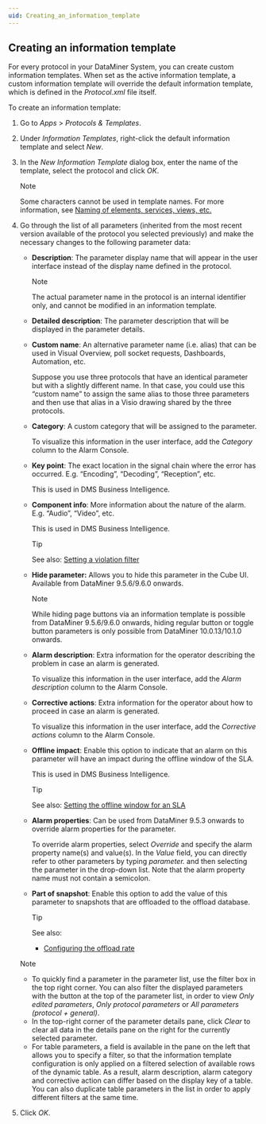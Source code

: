 ```yaml
---
uid: Creating_an_information_template
---
```


## Creating an information template

For every protocol in your DataMiner System, you can create custom information templates. When set as the active information template, a custom information template will override the default information template, which is defined in the *Protocol.xml* file itself.

To create an information template:

1. Go to *Apps* > *Protocols & Templates*.

2. Under *Information Templates*, right-click the default information template and select *New*.

3. In the *New Information Template* dialog box, enter the name of the template, select the protocol and click *OK*.

    > [!NOTE]
    > Some characters cannot be used in template names. For more information, see [Naming of elements, services, views, etc.](xref:NamingConventions#naming-of-elements-services-views-etc)

4. Go through the list of all parameters (inherited from the most recent version available of the protocol you selected previously) and make the necessary changes to the following parameter data:

    - **Description**: The parameter display name that will appear in the user interface instead of the display name defined in the protocol.

        > [!NOTE]
        > The actual parameter name in the protocol is an internal identifier only, and cannot be modified in an information template.

    - **Detailed description**: The parameter description that will be displayed in the parameter details.

    - **Custom name**: An alternative parameter name (i.e. alias) that can be used in Visual Overview, poll socket requests, Dashboards, Automation, etc.

        Suppose you use three protocols that have an identical parameter but with a slightly different name. In that case, you could use this “custom name” to assign the same alias to those three parameters and then use that alias in a Visio drawing shared by the three protocols.

    - **Category**: A custom category that will be assigned to the parameter.

        To visualize this information in the user interface, add the *Category* column to the Alarm Console.

    - **Key point**: The exact location in the signal chain where the error has occurred. E.g. “Encoding”, “Decoding”, “Reception”, etc.

        This is used in DMS Business Intelligence.

    - **Component info**: More information about the nature of the alarm. E.g. “Audio”, “Video”, etc.

        This is used in DMS Business Intelligence.

        > [!TIP]
        > See also:
        > [Setting a violation filter](xref:Configuring_the_alarm_settings_for_an_SLA#setting-a-violation-filter)

    - **Hide parameter:** Allows you to hide this parameter in the Cube UI. Available from DataMiner 9.5.6/9.6.0 onwards.

        > [!NOTE]
        > While hiding page buttons via an information template is possible from DataMiner 9.5.6/9.6.0 onwards, hiding regular button or toggle button parameters is only possible from DataMiner 10.0.13/10.1.0 onwards.

    - **Alarm description**: Extra information for the operator describing the problem in case an alarm is generated.

        To visualize this information in the user interface, add the *Alarm description* column to the Alarm Console.

    - **Corrective actions**: Extra information for the operator about how to proceed in case an alarm is generated.

        To visualize this information in the user interface, add the *Corrective actions* column to the Alarm Console.

    - **Offline impact**: Enable this option to indicate that an alarm on this parameter will have an impact during the offline window of the SLA.

        This is used in DMS Business Intelligence.

        > [!TIP]
        > See also:
        > [Setting the offline window for an SLA](xref:Setting_the_offline_window_for_an_SLA)

    - **Alarm properties**: Can be used from DataMiner 9.5.3 onwards to override alarm properties for the parameter.

        To override alarm properties, select *Override* and specify the alarm property name(s) and value(s). In the *Value* field, you can directly refer to other parameters by typing *parameter.* and then selecting the parameter in the drop-down list. Note that the alarm property name must not contain a semicolon.

    - **Part of snapshot**: Enable this option to add the value of this parameter to snapshots that are offloaded to the offload database.

        > [!TIP]
        > See also:
        > - [Configuring the offload rate](xref:Configuring_data_offloads#configuring-the-offload-rate)

    > [!NOTE]
    > - To quickly find a parameter in the parameter list, use the filter box in the top right corner. You can also filter the displayed parameters with the button at the top of the parameter list, in order to view *Only edited parameters*, *Only protocol parameters* or *All parameters (protocol + general)*.
    > - In the top-right corner of the parameter details pane, click *Clear* to clear all data in the details pane on the right for the currently selected parameter.
    > - For table parameters, a field is available in the pane on the left that allows you to specify a filter, so that the information template configuration is only applied on a filtered selection of available rows of the dynamic table. As a result, alarm description, alarm category and corrective action can differ based on the display key of a table. You can also duplicate table parameters in the list in order to apply different filters at the same time.

5. Click *OK*.
